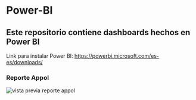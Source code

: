 # Power-BI

## Este repositorio contiene dashboards hechos en Power BI 

Link para instalar Power BI: https://powerbi.microsoft.com/es-es/downloads/



### Reporte Appol

![vista previa reporte appol](https://i.imgur.com/MAPOtI1.png)
